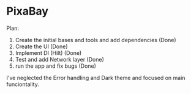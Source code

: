 # PixaBay

Plan:
1) Create the initial bases and tools and add dependencies (Done)
2) Create the UI (Done)
3) Implement DI (Hilt) (Done)
4) Test and add Network layer (Done)
5) run the app and fix bugs (Done)


I've neglected the Error handling and Dark theme and focused on main funciontality.
